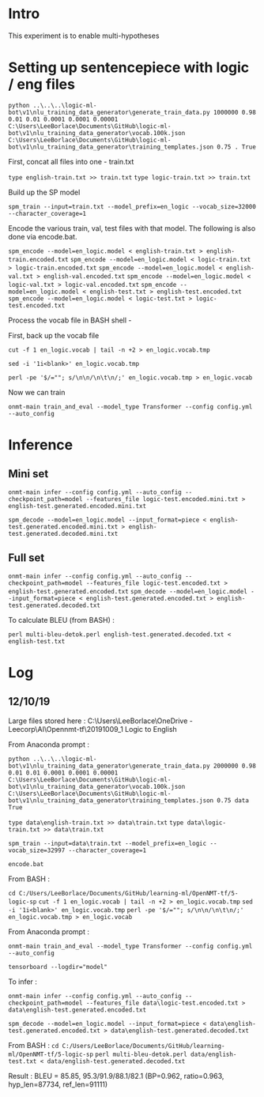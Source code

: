 # Intro
This experiment is to enable multi-hypotheses

# Setting up sentencepiece with logic / eng files
`python ..\..\..\logic-ml-bot\v1\nlu_training_data_generator\generate_train_data.py 1000000 0.98 0.01 0.01 0.0001 0.0001 0.00001 C:\Users\LeeBorlace\Documents\GitHub\logic-ml-bot\v1\nlu_training_data_generator\vocab.100k.json C:\Users\LeeBorlace\Documents\GitHub\logic-ml-bot\v1\nlu_training_data_generator\training_templates.json 0.75 . True`

First, concat all files into one - train.txt

`type english-train.txt >> train.txt`
`type logic-train.txt >> train.txt`

Build up the SP model

`spm_train --input=train.txt --model_prefix=en_logic --vocab_size=32000 --character_coverage=1`

Encode the various train, val, test files with that model. The following is also done via encode.bat.

`spm_encode --model=en_logic.model < english-train.txt > english-train.encoded.txt`
`spm_encode --model=en_logic.model < logic-train.txt > logic-train.encoded.txt`
`spm_encode --model=en_logic.model < english-val.txt > english-val.encoded.txt`
`spm_encode --model=en_logic.model < logic-val.txt > logic-val.encoded.txt`
`spm_encode --model=en_logic.model < english-test.txt > english-test.encoded.txt`
`spm_encode --model=en_logic.model < logic-test.txt > logic-test.encoded.txt`

Process the vocab file in BASH shell -

First, back up the vocab file

`cut -f 1 en_logic.vocab | tail -n +2 > en_logic.vocab.tmp`

`sed -i '1i<blank>' en_logic.vocab.tmp`

`perl -pe '$/=""; s/\n\n/\n\t\n/;' en_logic.vocab.tmp > en_logic.vocab`

Now we can train

`onmt-main train_and_eval --model_type Transformer --config config.yml --auto_config`

# Inference
## Mini set
`onmt-main infer --config config.yml --auto_config --checkpoint_path=model --features_file logic-test.encoded.mini.txt > english-test.generated.encoded.mini.txt`

`spm_decode --model=en_logic.model --input_format=piece < english-test.generated.encoded.mini.txt > english-test.generated.decoded.mini.txt`

## Full set

`onmt-main infer --config config.yml --auto_config --checkpoint_path=model --features_file logic-test.encoded.txt > english-test.generated.encoded.txt`
`spm_decode --model=en_logic.model --input_format=piece < english-test.generated.encoded.txt > english-test.generated.decoded.txt`

To calculate BLEU (from BASH) :

`perl multi-bleu-detok.perl english-test.generated.decoded.txt < english-test.txt`

# Log
## 12/10/19 

Large files stored here : C:\Users\LeeBorlace\OneDrive - Leecorp\AI\Opennmt-tf\20191009_1 Logic to English

From Anaconda prompt :

`python ..\..\..\logic-ml-bot\v1\nlu_training_data_generator\generate_train_data.py 2000000 0.98 0.01 0.01 0.0001 0.0001 0.00001 C:\Users\LeeBorlace\Documents\GitHub\logic-ml-bot\v1\nlu_training_data_generator\vocab.100k.json C:\Users\LeeBorlace\Documents\GitHub\logic-ml-bot\v1\nlu_training_data_generator\training_templates.json 0.75 data True`

`type data\english-train.txt >> data\train.txt`
`type data\logic-train.txt >> data\train.txt`

`spm_train --input=data\train.txt --model_prefix=en_logic --vocab_size=32997 --character_coverage=1`

`encode.bat`

From BASH : 

`cd C:/Users/LeeBorlace/Documents/GitHub/learning-ml/OpenNMT-tf/5-logic-sp`
`cut -f 1 en_logic.vocab | tail -n +2 > en_logic.vocab.tmp`
`sed -i '1i<blank>' en_logic.vocab.tmp`
`perl -pe '$/=""; s/\n\n/\n\t\n/;' en_logic.vocab.tmp > en_logic.vocab`

From Anaconda prompt :

`onmt-main train_and_eval --model_type Transformer --config config.yml --auto_config`

`tensorboard --logdir="model"`

To infer :

`onmt-main infer --config config.yml --auto_config --checkpoint_path=model --features_file data\logic-test.encoded.txt > data\english-test.generated.encoded.txt`

`spm_decode --model=en_logic.model --input_format=piece < data\english-test.generated.encoded.txt > data\english-test.generated.decoded.txt`

From BASH :
`cd C:/Users/LeeBorlace/Documents/GitHub/learning-ml/OpenNMT-tf/5-logic-sp`
`perl multi-bleu-detok.perl data/english-test.txt < data/english-test.generated.decoded.txt`

Result :
BLEU = 85.85, 95.3/91.9/88.1/82.1 (BP=0.962, ratio=0.963, hyp_len=87734, ref_len=91111)

